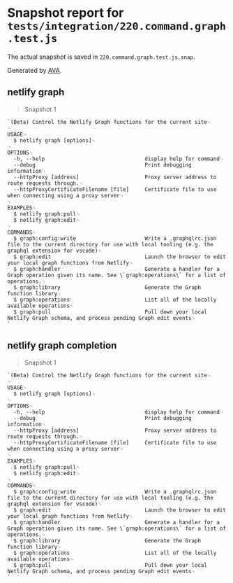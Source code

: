 # Snapshot report for `tests/integration/220.command.graph.test.js`

The actual snapshot is saved in `220.command.graph.test.js.snap`.

Generated by [AVA](https://avajs.dev).

## netlify graph

> Snapshot 1

    `(Beta) Control the Netlify Graph functions for the current site␊
    ␊
    USAGE␊
      $ netlify graph [options]␊
    ␊
    OPTIONS␊
      -h, --help                                display help for command␊
      --debug                                   Print debugging information␊
      --httpProxy [address]                     Proxy server address to route requests through.␊
      --httpProxyCertificateFilename [file]     Certificate file to use when connecting using a proxy server␊
    ␊
    EXAMPLES␊
      $ netlify graph:pull␊
      $ netlify graph:edit␊
    ␊
    COMMANDS␊
      $ graph:config:write                      Write a .graphqlrc.json file to the current directory for use with local tooling (e.g. the graphql extension for vscode)␊
      $ graph:edit                              Launch the browser to edit your local graph functions from Netlify␊
      $ graph:handler                           Generate a handler for a Graph operation given its name. See \`graph:operations\` for a list of operations.␊
      $ graph:library                           Generate the Graph function library␊
      $ graph:operations                        List all of the locally available operations␊
      $ graph:pull                              Pull down your local Netlify Graph schema, and process pending Graph edit events␊
    `

## netlify graph completion

> Snapshot 1

    `(Beta) Control the Netlify Graph functions for the current site␊
    ␊
    USAGE␊
      $ netlify graph [options]␊
    ␊
    OPTIONS␊
      -h, --help                                display help for command␊
      --debug                                   Print debugging information␊
      --httpProxy [address]                     Proxy server address to route requests through.␊
      --httpProxyCertificateFilename [file]     Certificate file to use when connecting using a proxy server␊
    ␊
    EXAMPLES␊
      $ netlify graph:pull␊
      $ netlify graph:edit␊
    ␊
    COMMANDS␊
      $ graph:config:write                      Write a .graphqlrc.json file to the current directory for use with local tooling (e.g. the graphql extension for vscode)␊
      $ graph:edit                              Launch the browser to edit your local graph functions from Netlify␊
      $ graph:handler                           Generate a handler for a Graph operation given its name. See \`graph:operations\` for a list of operations.␊
      $ graph:library                           Generate the Graph function library␊
      $ graph:operations                        List all of the locally available operations␊
      $ graph:pull                              Pull down your local Netlify Graph schema, and process pending Graph edit events␊
    `
